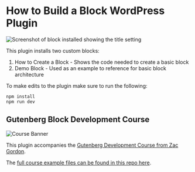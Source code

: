 # How to Build a Block WordPress Plugin

![Screenshot of block installed showing the title setting](https://cl.ly/rrQz/Screen%20Shot%202018-05-25%20at%2010.13.42%20PM.png)

This plugin installs two custom blocks:

1. How to Create a Block - Shows the code needed to create a basic block
2. Demo Block - Used as an example to reference for basic block architecture

To make edits to the plugin make sure to run the following:

```
npm install
npm run dev
```


## Gutenberg Block Development Course

![Course Banner](https://dzwonsemrish7.cloudfront.net/items/1J3M310N0S1x170k1d0D/Cover%20GB.png)

This plugin accompanies the [Gutenberg Development Course from Zac Gordon](https://javascriptforwp.com/product/gutenberg-block-development-course/).

The [full course example files can be found in this repo here](https://github.com/zgordon/gutenberg-course).
